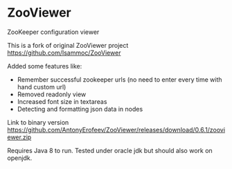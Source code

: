 # ZooViewer
ZooKeeper configuration viewer

This is a fork of original ZooViewer project https://github.com/Isammoc/ZooViewer

Added some features like:
- Remember successful zookeeper urls (no need to enter every time with hand custom url)
- Removed readonly view
- Increased font size in textareas
- Detecting and formatting json data in nodes

Link to binary version https://github.com/AntonyErofeev/ZooViewer/releases/download/0.6.1/zooviewer.zip

Requires Java 8 to run. Tested under oracle jdk but should also work on openjdk.
